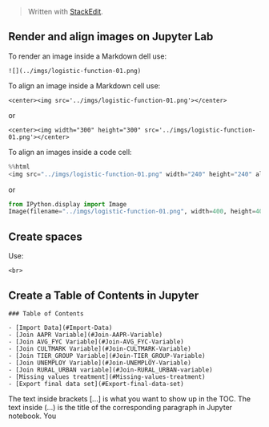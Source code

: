 
> Written with [StackEdit](https://stackedit.io/).

## Render and align images on Jupyter Lab

To render an image inside a Markdown dell use:

```
![](../imgs/logistic-function-01.png)
```

To align an image inside a Markdown cell use:

```
<center><img src='../imgs/logistic-function-01.png'></center>
```
or 

```
<center><img width="300" height="300" src='../imgs/logistic-function-01.png'></center>
```

To align an images inside a code cell:

```python
%%html
<img src="../imgs/logistic-function-01.png" width="240" height="240" align="center"/>
```

or 

```python
from IPython.display import Image
Image(filename="../imgs/logistic-function-01.png", width=400, height=400)
```
## Create spaces
Use:
```
<br>
```

## Create a Table of Contents in Jupyter

```
### Table of Contents

- [Import Data](#Import-Data)
- [Join AAPR Variable](#Join-AAPR-Variable)
- [Join AVG_FYC Variable](#Join-AVG_FYC-Variable)
- [Join CULTMARK Variable](#Join-CULTMARK-Variable)
- [Join TIER_GROUP Variable](#Join-TIER_GROUP-Variable)
- [Join UNEMPLOY Variable](#Join-UNEMPLOY-Variable)
- [Join RURAL_URBAN variable](#Join-RURAL_URBAN-variable)
- [Missing values treatment](#Missing-values-treatment)
- [Export final data set](#Export-final-data-set) 
```
The text inside brackets [...] is what you want to show up in the TOC. The text inside (...) is the title of the corresponding paragraph in Jupyter notebook. You 

<!--stackedit_data:
eyJoaXN0b3J5IjpbLTEyMjg1MTEwODYsOTkxMDQzOTAzLDEwOD
c2OTY0NjksLTE5NDg1NjE2NzQsLTEyMjc0OTI2NjldfQ==
-->